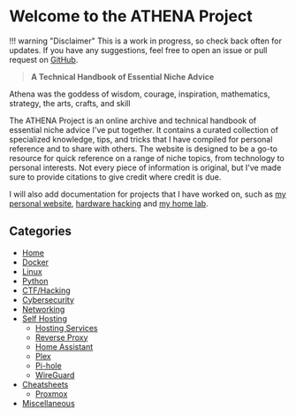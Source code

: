 # Welcome to the ATHENA Project

!!! warning "Disclaimer"
    This is a work in progress, so check back often for updates. If you have any suggestions, feel free to open an issue or pull request on [GitHub](https://github.com/tyleraharrison/docs.tylerharrison.dev).

> **A Technical Handbook of Essential Niche Advice**

Athena was the goddess of wisdom, courage, inspiration, mathematics, strategy, the arts, crafts, and skill

The ATHENA Project is an online archive and technical handbook of essential niche advice I've put together. It contains a curated collection of specialized knowledge, tips, and tricks that I have compiled for personal reference and to share with others. The website is designed to be a go-to resource for quick reference on a range of niche topics, from technology to personal interests. Not every piece of information is original, but I've made sure to provide citations to give credit where credit is due.

I will also add documentation for projects that I have worked on, such as [my personal website](https://tylerharrison.dev), [hardware hacking](#categories) and [my home lab](#categories).

## Categories

- [Home](index.md)
- [Docker](docker.md)
- [Linux](linux.md)
- [Python](python.md)
- [CTF/Hacking](ctf-hacking.md)
- [Cybersecurity](cybersecurity.md)
- [Networking](networking.md)
- [Self Hosting](self-hosting/index.md)
    - [Hosting Services](self-hosting/hosting.md)
    - [Reverse Proxy](self-hosting/reverse-proxy.md)
    - [Home Assistant](self-hosting/home-assistant.md)
    - [Plex](self-hosting/plex.md)
    - [Pi-hole](self-hosting/pi-hole.md)
    - [WireGuard](self-hosting/wireguard.md)
- [Cheatsheets](cheatsheets/index.md)
    - [Proxmox](cheatsheets/proxmox.md)
- [Miscellaneous](misc.md)
